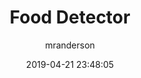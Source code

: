 ---
date: 2019-04-21 23:48:05
layout: post
title: Food Detector
image: assets/img/reports/food.jpg
page_url: rikesh-patel-food-recognition.streamlit.app/
category: Machine Learning
tags:
  - Web App
  - Neural Network 
author: mranderson
paginate: true
---
